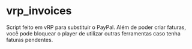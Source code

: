 # vrp_invoices

Script feito em vRP para substituir o PayPal. Além de poder criar faturas, você pode bloquear o player de utilizar outras ferramentas caso tenha faturas pendentes.

